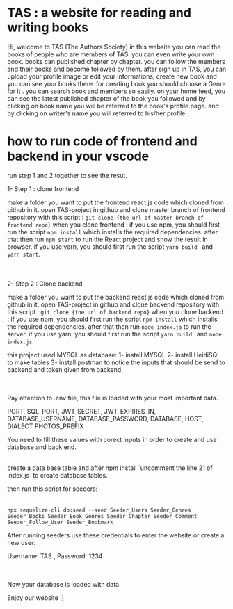 # TAS : a website for reading and writing books

Hi, welcome to TAS (The Authors Society)
in this website you can read the books of people who are members of TAS.
you can even write your own book. books can published chapter by chapter.
you can follow the members and their books and become followed by them.
after sign up in TAS, you can upload your profile image or edit your informations, create new book and you can see your books there.
for creating book you should choose a Genre for it . you can search book and members so easily.
on your home feed, you can see the latest published chapter of the book you followed and by clicking on book name you will be referred to the
book's profile page. and by clicking on writer's name you will referred to his/her profile.

# how to run code of frontend and backend in your vscode

run step 1 and 2 together to see the resut.

1- Step 1 : clone frontend

make a folder you want to put the frontend react js code which cloned from github in it.
open TAS-project in github and clone master branch of frontend repository with this script :
`git clone {the url of master branch of frontend repo}`
when you clone frontend :
if you use npm, you should first run the script `npm install` which installs the required dependencies. after that
then run `npm start` to run the React project and show the result in browser.
if you use yarn, you should first run the script `yarn build ` and `yarn start`.
</br>
</br>
</br>
</br>
2- Step 2 : Clone backend

make a folder you want to put the backend react js code which cloned from github in it.
open TAS-project in github and clone backend repository with this script :
`git clone {the url of backend repo}`
when you clone backend :
if you use npm, you should first run the script `npm install` which installs the required dependencies. after that
then run `node index.js` to run the server.
if you use yarn, you should first run the script `yarn build ` and `node index.js`.

this project used MYSQL as database:
1- install MYSQL
2- install HeidiSQL to make tables
3- install postman to notice the inputs that should be send to backend and token given from backend.

</br>
</br>
Pay attention to .env file, this file is loaded with your most important data.

PORT, SQL_PORT, JWT_SECRET, JWT_EXPIRES_IN, DATABASE_USERNAME, DATABASE_PASSWORD, DATABASE, HOST, DIALECT PHOTOS_PREFIX

You need to fill these values with corect inputs in order to create and use database and back end.

</br>
create a data base table and
after npm install `uncomment the line 21 of index.js` to create database tables.

then run this script for seeders:
</br></br></br>
`npx sequelize-cli db:seed --seed Seeder_Users Seeder_Genres Seeder_Books Seeder_Book_Genres Seeder_Chapter Seeder_Comment Seeder_Follow_User Seeder_Bookmark`


After running seeders use these credentials to enter the website or create a new user:

Username: TAS ,
Password: 1234

</br>
</br>
Now your database is loaded with data

Enjoy our website ;)
